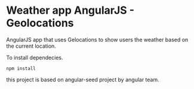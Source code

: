 # Weather app AngularJS - Geolocations

AngularJS app that uses Gelocations to show users the weather based on the current location.


To install dependecies.
```````````
npm install
```````````






this project is based on angular-seed project by angular team.









